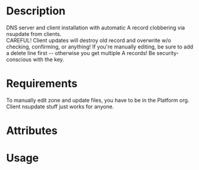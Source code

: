 Description
===========
  DNS server and client installation with automatic A record clobbering via nsupdate from clients.  
  CAREFUL! Client updates will destroy old record and overwrite w/o checking, confirming, or anything!
  If you're manually editing, be sure to add a delete line first -- otherwise you get multiple A records!
  Be security-conscious with the key.

Requirements
============
  To manually edit zone and update files, you have to be in the Platform org.  
  Client nsupdate stuff just works for anyone.

Attributes
==========

Usage
=====
